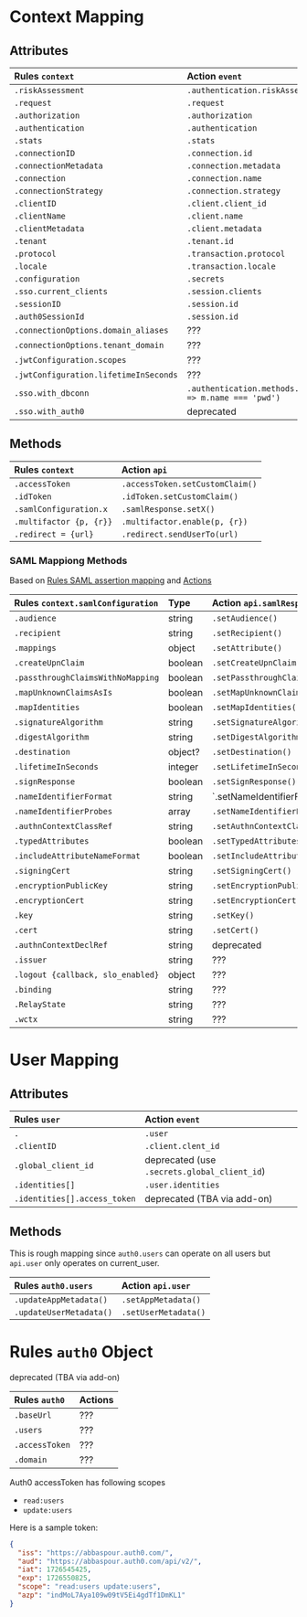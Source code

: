 # Context Mapping

## Attributes

| Rules `context`                       | Action `event`                                        | 
|:--------------------------------------|:------------------------------------------------------|
| `.riskAssessment`                     | `.authentication.riskAssessment`                      | 
| `.request`                            | `.request`                                            | 
| `.authorization`                      | `.authorization`                                      | 
| `.authentication`                     | `.authentication`                                     | 
| `.stats`                              | `.stats`                                              | 
| `.connectionID`                       | `.connection.id`                                      | 
| `.connectionMetadata`                 | `.connection.metadata`                                | 
| `.connection`                         | `.connection.name`                                    | 
| `.connectionStrategy`                 | `.connection.strategy`                                | 
| `.clientID`                           | `.client.client_id`                                   | 
| `.clientName`                         | `.client.name`                                        | 
| `.clientMetadata`                     | `.client.metadata`                                    | 
| `.tenant`                             | `.tenant.id`                                          | 
| `.protocol`                           | `.transaction.protocol`                               |            
| `.locale`                             | `.transaction.locale`                                 | 
| `.configuration`                      | `.secrets`                                            | 
| `.sso.current_clients`                | `.session.clients`                                    | 
| `.sessionID`                          | `.session.id`                                         | 
| `.auth0SessionId`                     | `.session.id`                                         | 
| `.connectionOptions.domain_aliases`   | ???                                                   | 
| `.connectionOptions.tenant_domain`    | ???                                                   | 
| `.jwtConfiguration.scopes`            | ???                                                   | 
| `.jwtConfiguration.lifetimeInSeconds` | ???                                                   | 
| `.sso.with_dbconn`                    | `.authentication.methods.some(m => m.name === 'pwd')` | 
| `.sso.with_auth0`                     | deprecated                                            | 

## Methods

| Rules `context`         | Action `api`                    | 
|:------------------------|:--------------------------------|
| `.accessToken`          | `.accessToken.setCustomClaim()` | 
| `.idToken`              | `.idToken.setCustomClaim()`     | 
| `.samlConfiguration.x`  | `.samlResponse.setX()`          | 
| `.multifactor {p, {r}}` | `.multifactor.enable(p, {r})`   |  
| `.redirect = {url}`     | `.redirect.sendUserTo(url)`     | 

### SAML Mappiong Methods

Based
on [Rules SAML assertion mapping](https://auth0.com/docs/authenticate/protocols/saml/saml-configuration/customize-saml-assertions)
and
[Actions](https://auth0.com/docs/customize/actions/flows-and-triggers/login-flow/api-object)

| Rules `context.samlConfiguration` | Type    | Action `api.samlResponse`              |
|:----------------------------------|:--------|:---------------------------------------|
| `.audience`                       | string  | `.setAudience()`                       | 
| `.recipient`                      | string  | `.setRecipient()`                      | 
| `.mappings`                       | object  | `.setAttribute()`                      | 
| `.createUpnClaim`                 | boolean | `.setCreateUpnClaim()`                 | 
| `.passthroughClaimsWithNoMapping` | boolean | `.setPassthroughClaimsWithNoMapping()` | 
| `.mapUnknownClaimsAsIs`           | boolean | `.setMapUnknownClaimsAsIs()`           | 
| `.mapIdentities`                  | boolean | `.setMapIdentities()`                  | 
| `.signatureAlgorithm`             | string  | `.setSignatureAlgorithm()`             | 
| `.digestAlgorithm`                | string  | `.setDigestAlgorithm()`                | 
| `.destination`                    | object? | `.setDestination()`                    | 
| `.lifetimeInSeconds`              | integer | `.setLifetimeInSeconds()`              | 
| `.signResponse`                   | boolean | `.setSignResponse()`                   | 
| `.nameIdentifierFormat`           | string  | `.setNameIdentifierFormat()            | 
| `.nameIdentifierProbes`           | array   | `.setNameIdentifierProbes()`           | 
| `.authnContextClassRef`           | string  | `.setAuthnContextClassRef()`           | 
| `.typedAttributes`                | boolean | `.setTypedAttributes()`                | 
| `.includeAttributeNameFormat`     | boolean | `.setIncludeAttributeNameFormat()`     | 
| `.signingCert`                    | string  | `.setSigningCert()`                    |  
| `.encryptionPublicKey`            | string  | `.setEncryptionPublicKey()`            |  
| `.encryptionCert`                 | string  | `.setEncryptionCert()`                 |  
| `.key`                            | string  | `.setKey()`                            |  
| `.cert`                           | string  | `.setCert()`                           |  
| `.authnContextDeclRef`            | string  | deprecated                             | 
| `.issuer`                         | string  | ???                                    | 
| `.logout {callback, slo_enabled}` | object  | ???                                    | 
| `.binding`                        | string  | ???                                    | 
| `.RelayState`                     | string  | ???                                    |
| `.wctx`                           | string  | ???                                    | 

# User Mapping

## Attributes

| Rules `user`                 | Action `event`                               |         
|:-----------------------------|:---------------------------------------------|
| `.`                          | `.user`                                      |                     
| `.clientID`                  | `.client.clent_id`                           | 
| `.global_client_id`          | deprecated (use `.secrets.global_client_id`) | 
| `.identities[]`              | `.user.identities`                           | 
| `.identities[].access_token` | deprecated (TBA via add-on)                  | 

## Methods

This is rough mapping since `auth0.users` can operate on all users but `api.user` only operates on current_user.

| Rules `auth0.users`     | Action `api.user`    | 
|:------------------------|:---------------------|
| `.updateAppMetadata()`  | `.setAppMetadata()`  | 
| `.updateUserMetadata()` | `.setUserMetadata()` | 

# Rules `auth0` Object

deprecated (TBA via add-on)

| Rules `auth0`  | Actions | 
|:---------------|:--------|
| `.baseUrl`     | ???     | 
| `.users`       | ???     | 
| `.accessToken` | ???     | 
| `.domain`      | ???     | 

Auth0 accessToken has following scopes

* `read:users`
* `update:users`

Here is a sample token:

```json
{
  "iss": "https://abbaspour.auth0.com/",
  "aud": "https://abbaspour.auth0.com/api/v2/",
  "iat": 1726545425,
  "exp": 1726550825,
  "scope": "read:users update:users",
  "azp": "indMoL7Aya109w09tV5Ei4gdTf1DmKL1"
}
```